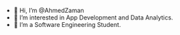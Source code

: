 - 👋 Hi, I’m @AhmedZaman
- 👀 I’m interested in App Development and Data Analytics. 
- 🌱 I’m a Software Engineering Student.


<!---
AhmedZaman14/AhmedZaman14 is a ✨ special ✨ repository because its `README.md` (this file) appears on your GitHub profile.
You can click the Preview link to take a look at your changes.
--->
